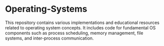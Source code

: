 # Operating-Systems
This repository contains various implementations and educational resources related to operating system concepts. It includes code for fundamental OS components such as process scheduling, memory management, file systems, and inter-process communication.
